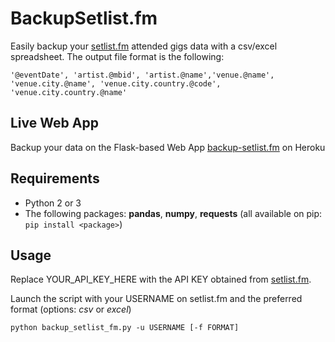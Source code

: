 # BackupSetlist.fm
Easily backup your [setlist.fm](http://setlist.fm) attended gigs data with a csv/excel spreadsheet.
The output file format is the following:
```
'@eventDate', 'artist.@mbid', 'artist.@name','venue.@name', 'venue.city.@name', 'venue.city.country.@code', 'venue.city.country.@name'
```

## Live Web App

Backup your data on the Flask-based Web App [backup-setlist.fm](https://backup-setlistfm.herokuapp.com) on Heroku

## Requirements

- Python 2 or 3
- The following packages: __pandas__, __numpy__, __requests__ (all available on pip: ``` pip install <package> ```)

## Usage

Replace YOUR_API_KEY_HERE with the API KEY obtained from [setlist.fm](https://www.setlist.fm/settings/api/).

Launch the script with your USERNAME on setlist.fm and the preferred format (options: _csv_ or _excel_)
```
python backup_setlist_fm.py -u USERNAME [-f FORMAT]
```

